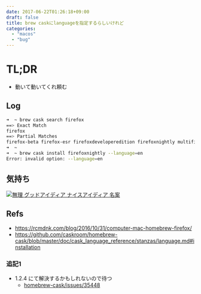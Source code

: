 ```yaml
---
date: 2017-06-22T01:26:18+09:00
draft: false
title: brew caskにlanguageを指定するらしいけれど
categories:
  - "macos"
  - "bug"
---
```

# TL;DR

- 動いて動いてくれ頼む

## Log

```sh
➜  ~ brew cask search firefox
==> Exact Match
firefox
==> Partial Matches
firefox-beta firefox-esr firefoxdeveloperedition firefoxnightly multifirefox
➜  ~
➜  ~ brew cask install firefoxnightly --language=en
Error: invalid option: --language=en
```

## 気持ち

[![無理 グッドアイディア ナイスアイディア 名案](http://tiqav.com/5Hi.th.jpg)](http://tiqav.com/5Hi)

## Refs

- <https://rcmdnk.com/blog/2016/10/31/computer-mac-homebrew-firefox/>
- <https://github.com/caskroom/homebrew-cask/blob/master/doc/cask_language_reference/stanzas/language.md#installation>

### 追記1

- 1.2.4 にて解決するかもしれないので待つ
  - [homebrew-cask/issues/35448](https://github.com/caskroom/homebrew-cask/issues/35448#issuecomment-308112366)
